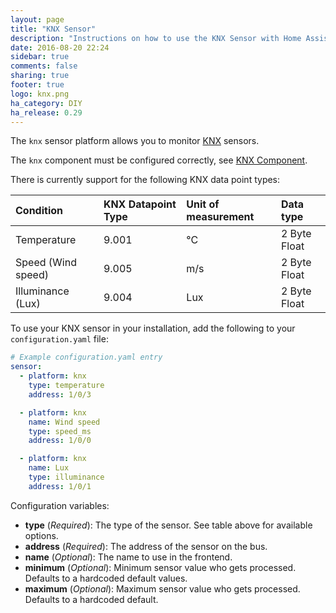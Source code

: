 ```yaml
---
layout: page
title: "KNX Sensor"
description: "Instructions on how to use the KNX Sensor with Home Assistant."
date: 2016-08-20 22:24
sidebar: true
comments: false
sharing: true
footer: true
logo: knx.png
ha_category: DIY
ha_release: 0.29
---
```


The `knx` sensor platform allows you to monitor [KNX](http://www.knx.org) sensors. 

The `knx` component must be configured correctly, see [KNX Component](/components/knx).

There is currently support for the following KNX data point types:

| Condition           | KNX Datapoint Type  | Unit of measurement | Data type    |
| :-------------------|:--------------------|:--------------------|:-------------|
| Temperature         | 9.001               | °C                  | 2 Byte Float |
| Speed (Wind speed)  | 9.005               | m/s                 | 2 Byte Float |
| Illuminance (Lux)   | 9.004               | Lux                 | 2 Byte Float |

To use your KNX sensor in your installation, add the following to your `configuration.yaml` file:

```yaml
# Example configuration.yaml entry
sensor:
  - platform: knx
    type: temperature
    address: 1/0/3

  - platform: knx
    name: Wind speed
    type: speed_ms
    address: 1/0/0

  - platform: knx
    name: Lux
    type: illuminance
    address: 1/0/1
```

Configuration variables:

- **type** (*Required*): The type of the sensor. See table above for available options.
- **address** (*Required*): The address of the sensor on the bus.
- **name** (*Optional*): The name to use in the frontend.
- **minimum** (*Optional*): Minimum sensor value who gets processed. Defaults to a hardcoded default values.
- **maximum** (*Optional*): Maximum sensor value who gets processed. Defaults to a hardcoded default.


